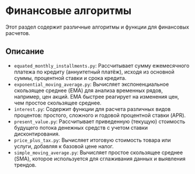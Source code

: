 # Финансовые алгоритмы

Этот раздел содержит различные алгоритмы и функции для финансовых расчетов.

## Описание

*   `equated_monthly_installments.py`: Рассчитывает сумму ежемесячного платежа по кредиту (аннуитетный платёж), исходя из основной суммы, процентной ставки и срока кредита.
*   `exponential_moving_average.py`: Вычисляет экспоненциальное скользящее среднее (EMA) для анализа временных рядов, например, цен акций. EMA быстрее реагирует на изменения цен, чем простое скользящее среднее.
*   `interest.py`: Содержит функции для расчета различных видов процентов: простого, сложного и годовой процентной ставки (APR).
*   `present_value.py`: Рассчитывает приведенную (текущую) стоимость будущего потока денежных средств с учетом ставки дисконтирования.
*   `price_plus_tax.py`: Вычисляет итоговую стоимость товара или услуги, добавляя к базовой цене налог.
*   `simple_moving_average.py`: Вычисляет простое скользящее среднее (SMA), которое используется для сглаживания данных и выявления трендов.
